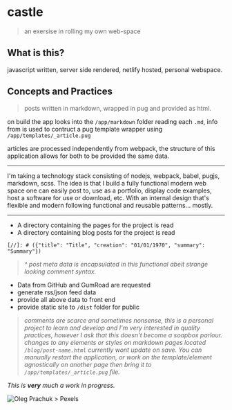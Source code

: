 [//]: # ({"title": "castle/readme", "creation": "01/08/2024", "summary": "The 'readme.md' document for the project presenting this webpage", "thumbnail": "/images/image.webp"})


# castle

> an exersise in rolling my own web-space

## What is this?

javascript written, server side rendered, netlify hosted, personal webspace.

## Concepts and Practices

> posts written in markdown, wrapped in pug and provided as html.

on build the app looks into the `/app/markdown` folder reading each `.md`, info from is used to contruct a pug template wrapper using `/app/templates/_article.pug`

articles are processed independently from webpack, the structure of this application allows for both to be provided the same data.

---

I'm taking a technology stack consisting of nodejs, webpack, babel, pugjs, markdown, scss. The idea is that I build a fully functional modern web space one can easily post to, use as a portfolio, display code examples, host a software for use or download, etc. With an internal design that's flexible and modern following functional and reusable patterns... mostly.

---

- A directory containing the pages for the project is read
- A directory containing blog posts for the project is read

```plaintext
[//]: # ({"title": "Title", "creation": "01/01/1970", "summary": "Summary"})
```
  
  > *^ post meta data is encapsulated in this functional abeit strange looking comment syntax.*

- Data from GitHub and GumRoad are requested
- generate rss/json feed data
- provide all above data to front end
- provide static site to `/dist` folder for public

> *comments are scarce and sometimes nonsense, this is a personal project to learn and develop and I'm very interested in quality practices, however I ask that this doesn't become a soapbox parlour.*
> *changes to any elements or styles on markdown pages located `/blog/post-name.html` currently wont update on save. You can manually restart the application, or work on the template/element agnostically on another page then bring it to `/app/templates/_article.pug` file.*

*This is **very** much a work in progress.*

![Oleg Prachuk > Pexels](https://images.pexels.com/photos/21419467/pexels-photo-21419467/free-photo-of-view-of-red-toyota-crown-comfort-taxis-on-a-street-in-hong-kong-china.jpeg "Oleg Prachuk > Pexels")
